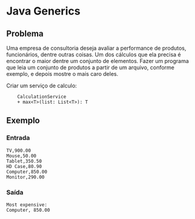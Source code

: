 # Java Generics

## Problema

Uma empresa de consultoria deseja avaliar a performance de produtos,
funcionários, dentre outras coisas. Um dos cálculos que ela precisa é encontrar
o maior dentre um conjunto de elementos. Fazer um programa que leia um
conjunto de produtos a partir de um arquivo, conforme exemplo, e depois
mostre o mais caro deles.

Criar um serviço de calculo:

```plaintext
    CalculationService
    + max<T>(list: List<T>): T
```

## Exemplo

### Entrada

```plaintext
TV,900.00
Mouse,50.00
Tablet,350.50
HD Case,80.90
Computer,850.00
Monitor,290.00
```

### Saída

```plaintext
Most expensive:
Computer, 850.00
```